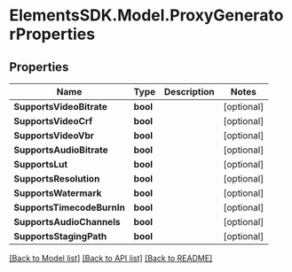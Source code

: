 # ElementsSDK.Model.ProxyGeneratorProperties

## Properties

Name | Type | Description | Notes
------------ | ------------- | ------------- | -------------
**SupportsVideoBitrate** | **bool** |  | [optional] 
**SupportsVideoCrf** | **bool** |  | [optional] 
**SupportsVideoVbr** | **bool** |  | [optional] 
**SupportsAudioBitrate** | **bool** |  | [optional] 
**SupportsLut** | **bool** |  | [optional] 
**SupportsResolution** | **bool** |  | [optional] 
**SupportsWatermark** | **bool** |  | [optional] 
**SupportsTimecodeBurnIn** | **bool** |  | [optional] 
**SupportsAudioChannels** | **bool** |  | [optional] 
**SupportsStagingPath** | **bool** |  | [optional] 

[[Back to Model list]](../#documentation-for-models) [[Back to API list]](../#documentation-for-api-endpoints) [[Back to README]](../)

